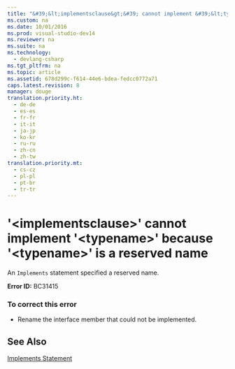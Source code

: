 ```yaml
---
title: "&#39;&lt;implementsclause&gt;&#39; cannot implement &#39;&lt;typename&gt;&#39; because &#39;&lt;typename&gt;&#39; is a reserved name"
ms.custom: na
ms.date: 10/01/2016
ms.prod: visual-studio-dev14
ms.reviewer: na
ms.suite: na
ms.technology: 
  - devlang-csharp
ms.tgt_pltfrm: na
ms.topic: article
ms.assetid: 678d299c-f614-44e6-bdea-fedcc0772a71
caps.latest.revision: 8
manager: douge
translation.priority.ht: 
  - de-de
  - es-es
  - fr-fr
  - it-it
  - ja-jp
  - ko-kr
  - ru-ru
  - zh-cn
  - zh-tw
translation.priority.mt: 
  - cs-cz
  - pl-pl
  - pt-br
  - tr-tr
---
```

# &#39;&lt;implementsclause&gt;&#39; cannot implement &#39;&lt;typename&gt;&#39; because &#39;&lt;typename&gt;&#39; is a reserved name
An `Implements` statement specified a reserved name.  
  
 **Error ID:** BC31415  
  
### To correct this error  
  
-   Rename the interface member that could not be implemented.  
  
## See Also  
 [Implements Statement](../Topic/Implements%20Statement.md)